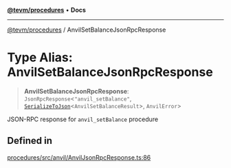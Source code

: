 [**@tevm/procedures**](../README.md) • **Docs**

***

[@tevm/procedures](../globals.md) / AnvilSetBalanceJsonRpcResponse

# Type Alias: AnvilSetBalanceJsonRpcResponse

> **AnvilSetBalanceJsonRpcResponse**: `JsonRpcResponse`\<`"anvil_setBalance"`, [`SerializeToJson`](SerializeToJson.md)\<`AnvilSetBalanceResult`\>, `AnvilError`\>

JSON-RPC response for `anvil_setBalance` procedure

## Defined in

[procedures/src/anvil/AnvilJsonRpcResponse.ts:86](https://github.com/evmts/tevm-monorepo/blob/main/packages/procedures/src/anvil/AnvilJsonRpcResponse.ts#L86)
